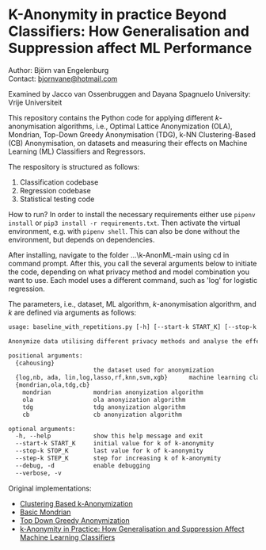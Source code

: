 # K-Anonymity in practice Beyond Classifiers: How Generalisation and Suppression affect ML Performance

Author: Björn van Engelenburg     
Contact: bjornvane@hotmail.com

Examined by Jacco van Ossenbruggen and Dayana Spagnuelo
University: Vrije Universiteit 


This repository contains the Python code for applying different _k_-anonymisation algorithms, i.e., Optimal Lattice Anonymization (OLA), Mondrian, Top-Down Greedy Anonymisation (TDG), k-NN Clustering-Based (CB) Anonymisation,  on datasets and measuring their effects on Machine Learning (ML) Classifiers and Regressors.

The respository is structured as follows:
1. Classification codebase
2. Regression codebase
3. Statistical testing code


How to run?
In order to install the necessary requirements either use `pipenv install` or `pip3 install -r requirements.txt`.
Then activate the virtual environment, e.g. with `pipenv shell`. This can also be done without the environment, but depends on dependencies.

After installing, navigate to the folder ...\k-AnonML-main using cd in command prompt. After this, you call the several arguments below to initiate the code, depending on what privacy method and model combination you want to use. Each model uses a different command, such as 'log' for logistic regression. 

The parameters, i.e., dataset, ML algorithm, _k_-anonymisation algorithm, and _k_ are defined via arguments as follows:

```txt
usage: baseline_with_repetitions.py [-h] [--start-k START_K] [--stop-k STOP_K] [--step-k STEP_K] [--debug] [--verbose] [{cmc,mgm,adult,cahousing}] [{rf,knn,svm,xgb}] {mondrian,ola,tdg,cb} ...

Anonymize data utilising different privacy methods and analyse the effects of the anonymization on the classification and regression performance

positional arguments:
  {cahousing}
                        the dataset used for anonymization
  {log,nb, ada, lin,log,lasso,rf,knn,svm,xgb}      machine learning classifier
  {mondrian,ola,tdg,cb}
    mondrian            mondrian anonyization algorithm
    ola                 ola anonyization algorithm
    tdg                 tdg anonyization algorithm
    cb                  cb anonyization algorithm

optional arguments:
  -h, --help            show this help message and exit
  --start-k START_K     initial value for k of k-anonymity
  --stop-k STOP_K       last value for k of k-anonymity
  --step-k STEP_K       step for increasing k of k-anonymity
  --debug, -d           enable debugging
  --verbose, -v
```



Original implementations:

- [Clustering Based k-Anonymization](https://github.com/qiyuangong/Clustering_based_K_Anon)
- [Basic Mondrian](https://github.com/qiyuangong/Basic_Mondrian)
- [Top Down Greedy Anonymization](https://github.com/qiyuangong/Top_Down_Greedy_Anonymization)
- [k-Anonymity in Practice: How Generalisation and Suppression Affect Machine Learning Classifiers](https://github.com/fhstp/k-AnonML)
